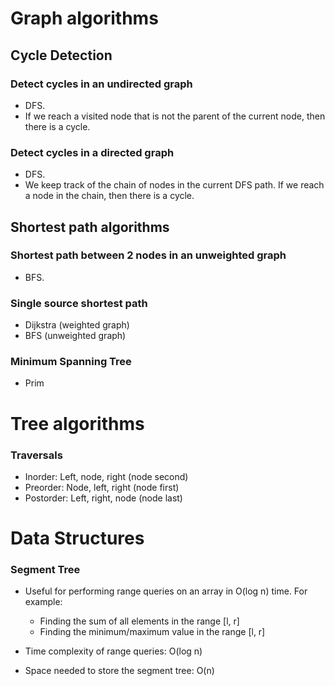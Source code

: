 # Graph algorithms

## Cycle Detection

### Detect cycles in an undirected graph

- DFS.
- If we reach a visited node that is not the parent of the current node, then there is a cycle.

### Detect cycles in a directed graph

- DFS.
- We keep track of the chain of nodes in the current DFS path. If we reach a node in the chain, then there is a cycle.

## Shortest path algorithms

### Shortest path between 2 nodes in an unweighted graph

- BFS.

### Single source shortest path

- Dijkstra (weighted graph)
- BFS (unweighted graph)

### Minimum Spanning Tree

- Prim


# Tree algorithms

### Traversals

- Inorder: Left, node, right (node second)
- Preorder: Node, left, right (node first)
- Postorder: Left, right, node (node last)

# Data Structures

### Segment Tree

- Useful for performing range queries on an array in O(log n) time. For example:
	- Finding the sum of all elements in the range [l, r]
	- Finding the minimum/maximum value in the range [l, r]

- Time complexity of range queries: O(log n)
- Space needed to store the segment tree: O(n)

